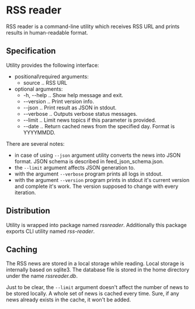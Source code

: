# RSS reader

RSS reader is a command-line utility which receives RSS URL and prints results in human-readable format.


## Specification
Utility provides the following interface:
  * positional\required arguments:
    * source .. RSS URL
  * optional arguments:
    * -h, --help .. Show help message and exit.
    * --version  .. Print version info.
    * --json     .. Print result as JSON in stdout.
    * --verbose  .. Outputs verbose status messages.
    * --limit    .. Limit news topics if this parameter is provided.
    * --date     .. Return cached news from the specified day. Format is YYYYMMDD.

There are several notes:
  * in case of using `--json` argument utility converts the news into JSON format. JSON schema is described in feed_json_schema.json. 
  * the `--limit` argument affects JSON generation to.
  * with the argument `--verbose` program prints all logs in stdout.
  * with the argument `--version` program prints in stdout it's current version and complete it's work. The version supposed to change with every iteration.

## Distribution
Utility is wrapped into package named _rssreader_. Additionally this package exports CLI utility named _rss-reader_.

## Caching
The RSS news are stored in a local storage while reading. Local storage is internally based on sqlite3.
The database file is stored in the home directory under the name _rssreader.db_.

Just to be clear, the `--limit` argument doesn't affect the number of news to be stored locally.
A whole set of news is cached every time. Sure, if any news already exists in the cache, it won't be added.
